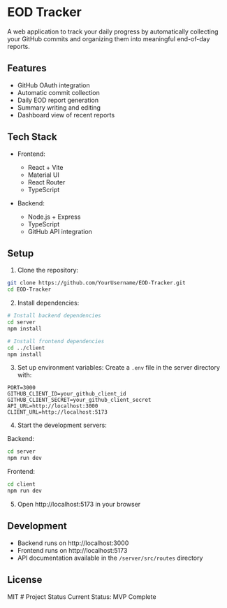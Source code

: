 # EOD Tracker

A web application to track your daily progress by automatically collecting your GitHub commits and organizing them into meaningful end-of-day reports.

## Features

- GitHub OAuth integration
- Automatic commit collection
- Daily EOD report generation
- Summary writing and editing
- Dashboard view of recent reports

## Tech Stack

- Frontend:
  - React + Vite
  - Material UI
  - React Router
  - TypeScript

- Backend:
  - Node.js + Express
  - TypeScript
  - GitHub API integration

## Setup

1. Clone the repository:
```bash
git clone https://github.com/YourUsername/EOD-Tracker.git
cd EOD-Tracker
```

2. Install dependencies:
```bash
# Install backend dependencies
cd server
npm install

# Install frontend dependencies
cd ../client
npm install
```

3. Set up environment variables:
Create a `.env` file in the server directory with:
```
PORT=3000
GITHUB_CLIENT_ID=your_github_client_id
GITHUB_CLIENT_SECRET=your_github_client_secret
API_URL=http://localhost:3000
CLIENT_URL=http://localhost:5173
```

4. Start the development servers:

Backend:
```bash
cd server
npm run dev
```

Frontend:
```bash
cd client
npm run dev
```

5. Open http://localhost:5173 in your browser

## Development

- Backend runs on http://localhost:3000
- Frontend runs on http://localhost:5173
- API documentation available in the `/server/src/routes` directory

## License

MIT # Project Status
Current Status: MVP Complete
